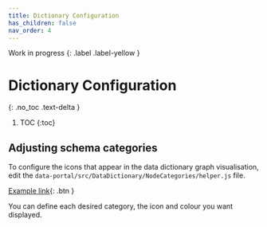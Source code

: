 ```yaml
---
title: Dictionary Configuration
has_children: false
nav_order: 4
---
```


Work in progress
{: .label .label-yellow }

# Dictionary Configuration
{: .no_toc .text-delta }

1. TOC
{:toc}

## Adjusting schema categories

To configure the icons that appear in the data dictionary graph visualisation, edit the `data-portal/src/DataDictionary/NodeCategories/helper.js` file.

[Example link](https://github.com/uc-cdis/data-portal/blob/2020.09/src/DataDictionary/NodeCategories/helper.js#L19){: .btn }

You can define each desired category, the icon and colour you want displayed.

